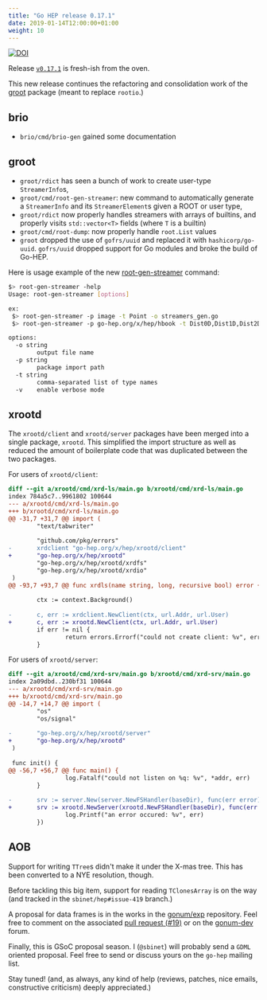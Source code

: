 ```yaml
---
title: "Go HEP release 0.17.1"
date: 2019-01-14T12:00:00+01:00
weight: 10
---
```


[![DOI](https://zenodo.org/badge/DOI/10.5281/zenodo.2540596.svg)](https://doi.org/10.5281/zenodo.2540596)

Release [`v0.17.1`](https://github.com/go-hep/hep/tree/v0.17.1) is fresh-ish from the oven.

This new release continues the refactoring and consolidation work of the [groot](https://go-hep.org/x/hep/groot) package (meant to replace `rootio`.)

## brio

- `brio/cmd/brio-gen` gained some documentation

## groot

- `groot/rdict` has seen a bunch of work to create user-type `StreamerInfo`s,
- `groot/cmd/root-gen-streamer`: new command to automatically generate a `StreamerInfo` and its `StreamerElement`s given a ROOT or user type,
- `groot/rdict` now properly handles streamers with arrays of builtins, and properly visits `std::vector<T>` fields (where `T` is a builtin)
- `groot/cmd/root-dump`: now properly handle `root.List` values
- `groot` dropped the use of `gofrs/uuid` and replaced it with `hashicorp/go-uuid`. `gofrs/uuid` dropped support for Go modules and broke the build of Go-HEP.

Here is usage example of the new [root-gen-streamer](https://go-hep.org/x/hep/groot/cmd/root-gen-streamer) command:

```sh
$> root-gen-streamer -help
Usage: root-gen-streamer [options]

ex:
 $> root-gen-streamer -p image -t Point -o streamers_gen.go
 $> root-gen-streamer -p go-hep.org/x/hep/hbook -t Dist0D,Dist1D,Dist2D -o foo_streamer_gen.go

options:
  -o string
    	output file name
  -p string
    	package import path
  -t string
    	comma-separated list of type names
  -v	enable verbose mode

```

## xrootd

The `xrootd/client` and `xrootd/server` packages have been merged into a single package, `xrootd`.
This simplified the import structure as well as reduced the amount of boilerplate code that was duplicated between the two packages.

For users of `xrootd/client`:

```diff
diff --git a/xrootd/cmd/xrd-ls/main.go b/xrootd/cmd/xrd-ls/main.go
index 784a5c7..9961802 100644
--- a/xrootd/cmd/xrd-ls/main.go
+++ b/xrootd/cmd/xrd-ls/main.go
@@ -31,7 +31,7 @@ import (
        "text/tabwriter"
 
        "github.com/pkg/errors"
-       xrdclient "go-hep.org/x/hep/xrootd/client"
+       "go-hep.org/x/hep/xrootd"
        "go-hep.org/x/hep/xrootd/xrdfs"
        "go-hep.org/x/hep/xrootd/xrdio"
 )
@@ -93,7 +93,7 @@ func xrdls(name string, long, recursive bool) error {
 
        ctx := context.Background()
 
-       c, err := xrdclient.NewClient(ctx, url.Addr, url.User)
+       c, err := xrootd.NewClient(ctx, url.Addr, url.User)
        if err != nil {
                return errors.Errorf("could not create client: %v", err)
        }
```

For users of `xrootd/server`:

```diff
diff --git a/xrootd/cmd/xrd-srv/main.go b/xrootd/cmd/xrd-srv/main.go
index 2a09dbd..230bf31 100644
--- a/xrootd/cmd/xrd-srv/main.go
+++ b/xrootd/cmd/xrd-srv/main.go
@@ -14,7 +14,7 @@ import (
        "os"
        "os/signal"
 
-       "go-hep.org/x/hep/xrootd/server"
+       "go-hep.org/x/hep/xrootd"
 )
 
 func init() {
@@ -56,7 +56,7 @@ func main() {
                log.Fatalf("could not listen on %q: %v", *addr, err)
        }
 
-       srv := server.New(server.NewFSHandler(baseDir), func(err error) {
+       srv := xrootd.NewServer(xrootd.NewFSHandler(baseDir), func(err error) {
                log.Printf("an error occured: %v", err)
        })
```

## AOB

Support for writing `TTree`s didn't make it under the X-mas tree.
This has been converted to a NYE resolution, though.

Before tackling this big item, support for reading `TClonesArray` is on the way (and tracked in the `sbinet/hep#issue-419` branch.)

A proposal for data frames is in the works in the [gonum/exp](https://github.com/gonum/exp) repository.
Feel free to comment on the associated [pull request (#19)](https://github.com/gonum/exp/pull/19) or on the [gonum-dev](https://groups.google.com/d/msg/gonum-dev/Ktm7SPGN0BY/L2-cIgzvDQAJ) forum.

Finally, this is GSoC proposal season.
I (`@sbinet`) will probably send a `GDML` oriented proposal.
Feel free to send or discuss yours on the `go-hep` mailing list.

Stay tuned! (and, as always, any kind of help (reviews, patches, nice emails, constructive criticism) deeply appreciated.)
